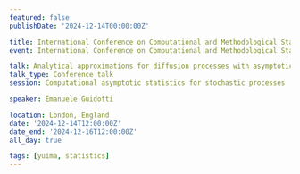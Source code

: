 ```yaml
---
featured: false
publishDate: '2024-12-14T00:00:00Z'

title: International Conference on Computational and Methodological Statistics (CMStatistics)
event: International Conference on Computational and Methodological Statistics

talk: Analytical approximations for diffusion processes with asymptotic expansion
talk_type: Conference talk
session: Computational asymptotic statistics for stochastic processes

speaker: Emanuele Guidotti

location: London, England
date: '2024-12-14T12:00:00Z'
date_end: '2024-12-16T12:00:00Z'
all_day: true

tags: [yuima, statistics]
---
```

